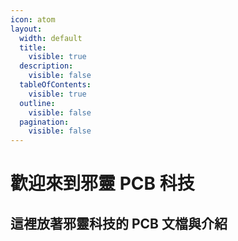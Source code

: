```yaml
---
icon: atom
layout:
  width: default
  title:
    visible: true
  description:
    visible: false
  tableOfContents:
    visible: true
  outline:
    visible: false
  pagination:
    visible: false
---
```


# 歡迎來到邪靈 PCB 科技

## 這裡放著邪靈科技的 PCB 文檔與介紹

